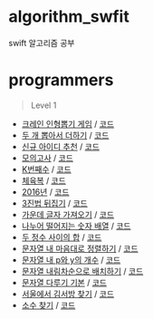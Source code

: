 # algorithm_swfit
swift 알고리즘 공부

# programmers
> Level 1
  - [크레인 인형뽑기 게임](https://programmers.co.kr/learn/courses/30/lessons/64061) / [코드](https://gist.github.com/hhhan0315/701a49d306fb09c889b8799ab2f55942)
  - [두 개 뽑아서 더하기](https://programmers.co.kr/learn/courses/30/lessons/68644) / [코드](https://gist.github.com/hhhan0315/69d5d22cf182a70c2e875bec034e6b1c)
  - [신규 아이디 추천](https://programmers.co.kr/learn/courses/30/lessons/72410) / [코드](https://gist.github.com/hhhan0315/4896c4e1366ab54b93fafb147e8e09d7)
  - [모의고사](https://programmers.co.kr/learn/courses/30/lessons/42840) / [코드](https://gist.github.com/hhhan0315/a0a5145e72a89f338c40f86b50e91454)
  - [K번째수](https://programmers.co.kr/learn/courses/30/lessons/42748) / [코드](https://gist.github.com/hhhan0315/bcef3813392a406d35bf1e335d9eb994)
  - [체육복](https://programmers.co.kr/learn/courses/30/lessons/42862) / [코드](https://gist.github.com/hhhan0315/9e0fdccfd22c57d0943953205d5cb9c0)
  - [2016년](https://programmers.co.kr/learn/courses/30/lessons/12901) / [코드](https://gist.github.com/hhhan0315/54e41f8d1ec6ba654f0b10759a124dc3)
  - [3진법 뒤집기](https://programmers.co.kr/learn/courses/30/lessons/68935) / [코드](https://gist.github.com/hhhan0315/7b6d23c46cc7f9ab5e733e89e4a4c8c7)
  - [가운데 글자 가져오기](https://programmers.co.kr/learn/courses/30/lessons/12903) / [코드](https://gist.github.com/hhhan0315/8767fa08b0b0c361a904ac72424294db)
  - [나누어 떨어지는 숫자 배열](https://programmers.co.kr/learn/courses/30/lessons/12910) / [코드](https://gist.github.com/hhhan0315/1127ba462d43fd4ff168a3ff4b8aa96c)
  - [두 정수 사이의 합](https://programmers.co.kr/learn/courses/30/lessons/12912) / [코드](https://gist.github.com/hhhan0315/86948fb44a22a1a2c02a5a7433147ab0)
  - [문자열 내 마음대로 정렬하기](https://programmers.co.kr/learn/courses/30/lessons/12915) / [코드](https://gist.github.com/hhhan0315/882fff56c0ba0308712730fdf631646c)
  - [문자열 내 p와 y의 개수](https://programmers.co.kr/learn/courses/30/lessons/12916) / [코드](https://gist.github.com/hhhan0315/d33e7cfd6655d5bba4da13f8256655f4)
  - [문자열 내림차순으로 배치하기](https://programmers.co.kr/learn/courses/30/lessons/12917) / [코드](https://gist.github.com/hhhan0315/40a4eb488703956a384f7bd749dd3ac6)
  - [문자열 다루기 기본](https://programmers.co.kr/learn/courses/30/lessons/12918) / [코드](https://gist.github.com/hhhan0315/d9eff6b04fafa06384eb20760a8432fc)
  - [서울에서 김서방 찾기](https://programmers.co.kr/learn/courses/30/lessons/12919) / [코드](https://gist.github.com/hhhan0315/c2dc38e822bda306aeb57c43f1b7030e)
  - [소수 찾기](https://programmers.co.kr/learn/courses/30/lessons/12921) / [코드](https://gist.github.com/hhhan0315/0b6b13f3f36ddf84ade1903891fe9c45)

